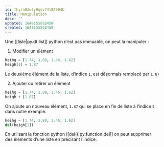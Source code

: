 ```yaml
---
id: fhyra02mly9qdv74l84004b
title: Manipulation
desc: ''
updated: 1648155862450
created: 1648155862450
---
```


Une [[liste|py.dt.list]] python n’est pas immuable, on peut la manipuler :

1. Modifier un élément 

```python
heihg = [1.74, 1.89, 1.46, 1.62]
heigh[1] = 1.87
```

Le deuxième élément de la liste, d’indice `1`, est désormais remplacé par `1.87`

2. Ajouter ou retirer un élément

```python
heihg = [1.74, 1.89, 1.46, 1.62]
heigh + [1.87]
```

On ajoute un nouveau élément, `1.87` qui se place en fin de liste à l’indice `4` dans notre exemple.

```python
heihg = [1.74, 1.89, 1.46, 1.62]
del(heigh[1])
```

En utilisant la fonction python [[del()|py.function.del]] on peut supprimer des éléments d’une liste en précisant l’indice.
